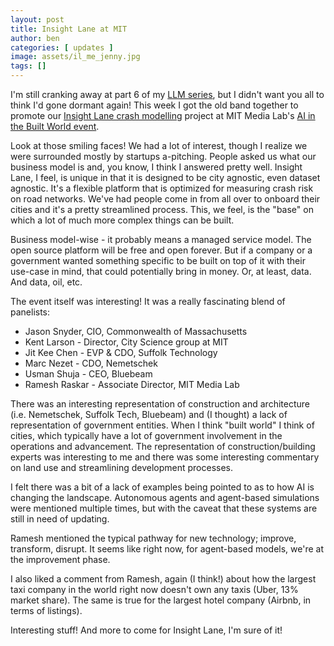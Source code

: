 ```yaml
---
layout: post
title: Insight Lane at MIT
author: ben
categories: [ updates ]
image: assets/il_me_jenny.jpg
tags: []
---
```


I'm still cranking away at part 6 of my [LLM series]({{site.url}}/categories.html#llm-app-series), but I didn't want you all to think I'd gone dormant again! This week I got the old band together to promote our [Insight Lane crash modelling](https://insightlane.org/) project at MIT Media Lab's [AI in the Built World event](https://www.eventbrite.com/e/ai-in-the-built-world-architecture-civil-engg-constructionoperations-tickets-807158882947).

Look at those smiling faces! We had a lot of interest, though I realize we were surrounded mostly by startups a-pitching.  People asked us what our business model is and, you know, I think I answered pretty well.  Insight Lane, I feel, is unique in that it is designed to be city agnostic, even dataset agnostic.  It's a flexible platform that is optimized for measuring crash risk on road networks.  We've had people come in from all over to onboard their cities and it's a pretty streamlined process. This, we feel, is the "base" on which a lot of much more complex things can be built.

Business model-wise - it probably means a managed service model.  The open source platform will be free and open forever.  But if a company or a government wanted something specific to be built on top of it with their use-case in mind, that could potentially bring in money.  Or, at least, data.  And data, oil, etc.

The event itself was interesting! It was a really fascinating blend of panelists:
- Jason Snyder, CIO, Commonwealth of Massachusetts
- Kent Larson - Director, City Science group at MIT
- Jit Kee Chen - EVP & CDO, Suffolk Technology
- Marc Nezet - CDO, Nemetschek
- Usman Shuja - CEO, Bluebeam
- Ramesh Raskar - Associate Director, MIT Media Lab

There was an interesting representation of construction and architecture (i.e. Nemetschek, Suffolk Tech, Bluebeam) and (I thought) a lack of representation of government entities.  When I think "built world" I think of cities, which typically have a lot of government involvement in the operations and advancement.  The representation of construction/building experts was interesting to me and there was some interesting commentary on land use and streamlining development processes.

I felt there was a bit of a lack of examples being pointed to as to how AI is changing the landscape.  Autonomous agents and agent-based simulations were mentioned multiple times, but with the caveat that these systems are still in need of updating.

Ramesh mentioned the typical pathway for new technology; improve, transform, disrupt.  It seems like right now, for agent-based models, we're at the improvement phase.

I also liked a comment from Ramesh, again (I think!) about how the largest taxi company in the world right now doesn't own any taxis (Uber, 13% market share).  The same is true for the largest hotel company (Airbnb, in terms of listings).

Interesting stuff! And more to come for Insight Lane, I'm sure of it!